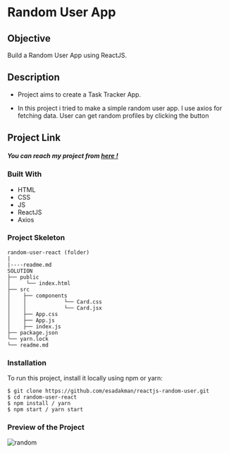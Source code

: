 # Random User App 

## Objective

Build a Random User App using ReactJS.

## Description

- Project aims to create a Task Tracker App.

- In this project i tried to make a simple random user app. I use axios for fetching data. User can get random profiles by clicking the button 


## Project Link

##### You can reach my project from [here !](https://random-user-react.vercel.app/)


### Built With

- HTML
- CSS
- JS
- ReactJS
- Axios


### Project Skeleton

```
random-user-react (folder)
|
|----readme.md
SOLUTION
├── public
│     └── index.html
├── src
│    ├── components
│    │            └── Card.css
│    │            └── Card.jsx
│    ├── App.css
│    ├── App.js
│    ├── index.js
├── package.json
└── yarn.lock
└── readme.md  
```

### Installation

To run this project, install it locally using npm or yarn:

```
$ git clone https://github.com/esadakman/reactjs-random-user.git
$ cd random-user-react
$ npm install / yarn
$ npm start / yarn start
```
 
### Preview of the Project 

![random](https://user-images.githubusercontent.com/98649983/176989961-d1e0a7f0-ad1e-4816-bda9-1b69c80c4c15.gif)
